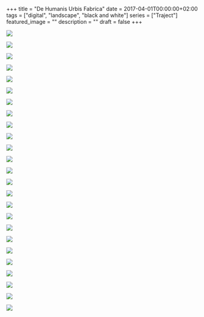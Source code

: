 +++
title =  "De Humanis Urbis Fabrica"
date = 2017-04-01T00:00:00+02:00
tags = ["digital", "landscape", "black and white"]
series = ["Traject"]
featured_image = ""
description = ""
draft = false
+++

![](/img/2017/Traject/Traject-1.jpg)

![](/img/2017/Traject/Traject-3.jpg)

![](/img/2017/Traject/Traject-4.jpg)

![](/img/2017/Traject/Traject-5.jpg)

![](/img/2017/Traject/Traject-6.jpg)

![](/img/2017/Traject/Traject-7.jpg)

![](/img/2017/Traject/Traject-8.jpg)

![](/img/2017/Traject/Traject-9.jpg)

![](/img/2017/Traject/Traject-10.jpg)

![](/img/2017/Traject/Traject-11.jpg)

![](/img/2017/Traject/Traject-12.jpg)

![](/img/2017/Traject/Traject-13.jpg)

![](/img/2017/Traject/Traject-14.jpg)

![](/img/2017/Traject/Traject-15.jpg)

![](/img/2017/Traject/Traject-16.jpg)

![](/img/2017/Traject/Traject-17.jpg)

![](/img/2017/Traject/Traject-18.jpg)

![](/img/2017/Traject/Traject-19.jpg)

![](/img/2017/Traject/Traject-20.jpg)

![](/img/2017/Traject/Traject-21.jpg)

![](/img/2017/Traject/Traject-22.jpg)

![](/img/2017/Traject/Traject-23.jpg)

![](/img/2017/Traject/Traject-24.jpg)

![](/img/2017/Traject/Traject-25.jpg)

![](/img/2017/Traject/Traject-26.jpg)
